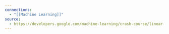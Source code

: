 ```yaml
---
connections:
  - "[[Machine Learning]]"
source:
  - https://developers.google.com/machine-learning/crash-course/linear-regression?hl=it
---
```


